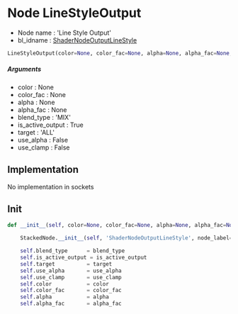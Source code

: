 # Node LineStyleOutput

- Node name : 'Line Style Output'
- bl_idname : [ShaderNodeOutputLineStyle](https://docs.blender.org/api/current/bpy.types.ShaderNodeOutputLineStyle.html)


``` python
LineStyleOutput(color=None, color_fac=None, alpha=None, alpha_fac=None, blend_type='MIX', is_active_output=True, target='ALL', use_alpha=False, use_clamp=False, node_label=None, node_color=None)
```
##### Arguments

- color : None
- color_fac : None
- alpha : None
- alpha_fac : None
- blend_type : 'MIX'
- is_active_output : True
- target : 'ALL'
- use_alpha : False
- use_clamp : False

## Implementation

No implementation in sockets

## Init

``` python
def __init__(self, color=None, color_fac=None, alpha=None, alpha_fac=None, blend_type='MIX', is_active_output=True, target='ALL', use_alpha=False, use_clamp=False, node_label=None, node_color=None):

    StackedNode.__init__(self, 'ShaderNodeOutputLineStyle', node_label=node_label, node_color=node_color)

    self.blend_type      = blend_type
    self.is_active_output = is_active_output
    self.target          = target
    self.use_alpha       = use_alpha
    self.use_clamp       = use_clamp
    self.color           = color
    self.color_fac       = color_fac
    self.alpha           = alpha
    self.alpha_fac       = alpha_fac
```
